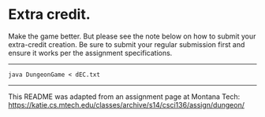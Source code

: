 # Extra credit.  
Make the game better. But please see the note below on how to submit your extra-credit creation. Be sure to submit your regular submission first and ensure it works per the assignment specifications.  

---

```console
java DungeonGame < dEC.txt
```

---

This README was adapted from an assignment page at Montana Tech: https://katie.cs.mtech.edu/classes/archive/s14/csci136/assign/dungeon/
